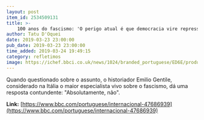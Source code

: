 ```yaml
---
layout: post
item_id: 2534509131
title: >-
    100 anos do fascismo: 'O perigo atual é que democracia vire repressão com apoio popular', diz historiador
author: Tatu D'Oquei
date: 2019-03-23 23:00:00
pub_date: 2019-03-23 23:00:00
time_added: 2019-03-24 19:49:15
category: refletimos
image: https://ichef.bbci.co.uk/news/1024/branded_portuguese/ED6E/production/_106028706_benitomussolini1.jpg
---
```


Quando questionado sobre o assunto, o historiador Emilio Gentile, considerado na Itália o maior especialista vivo sobre o fascismo, dá uma resposta contundente: "Absolutamente, não".

**Link:** [https://www.bbc.com/portuguese/internacional-47686939](https://www.bbc.com/portuguese/internacional-47686939)

